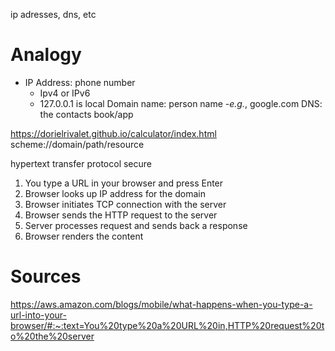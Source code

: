 ip adresses, dns, etc

# Analogy
- IP Address: phone number
	- Ipv4 or IPv6
	- 127.0.0.1 is local
Domain name: person name
	-*e.g.*, google.com
DNS: the contacts book/app


https://dorielrivalet.github.io/calculator/index.html
scheme://domain/path/resource

hypertext transfer protocol secure 

1.  You type a URL in your browser and press Enter
2.  Browser looks up IP address for the domain
3.  Browser initiates TCP connection with the server
4.  Browser sends the HTTP request to the server
5.  Server processes request and sends back a response
6.  Browser renders the content


# Sources

https://aws.amazon.com/blogs/mobile/what-happens-when-you-type-a-url-into-your-browser/#:~:text=You%20type%20a%20URL%20in,HTTP%20request%20to%20the%20server